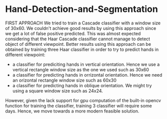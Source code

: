 # Hand-Detection-and-Segmentation
 
FIRST APPROACH 
We tried to train a Cascade classifier with a window size of 30x60. 
We couldn't achieve good results by using this approach since we get a lot of false positive predicted. 
This was almost expected considering that the Haar Cascade classifier cannot manage to detect object of different viewpoint. Better results using this approach can be obtained by training three Haar classifier in order to try to predict hands in different viewpoint: 
 - a classifier for prediciting hands in vertical orientation. Hence we use a vertical rectangle window size as the one we used such as 30x60
 - a classifier for predicting hands in orrizontal orientation. Hence we need an orizontal rectangle window size such as 60x30
 - a classifier for predicting hands in oblique orientation. We might try using a square window size such as 24x24. 

However, given the lack support for gpu computation of the built-in opencv function for training the classifier, training 3 classifier will require some days. Hence, we move towards a more modern feasible solution. 
